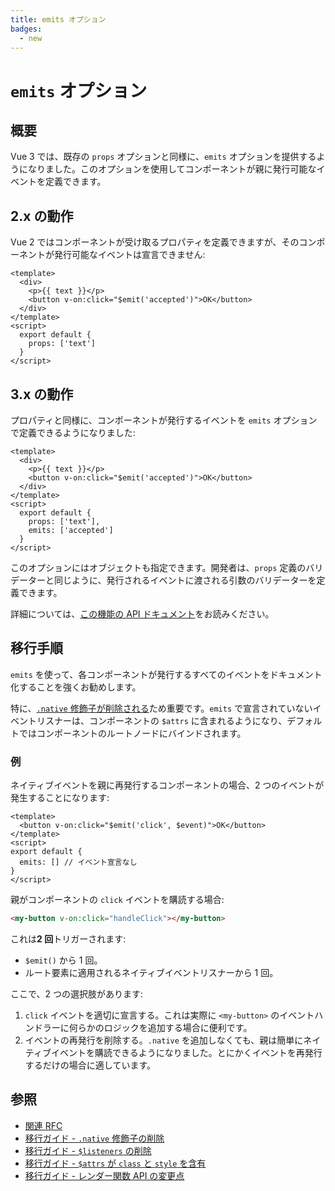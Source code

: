 ```yaml
---
title: emits オプション
badges:
  - new
---
```


# `emits` オプション <MigrationBadges :badges="$frontmatter.badges" />

## 概要

Vue 3 では、既存の `props` オプションと同様に、`emits` オプションを提供するようになりました。このオプションを使用してコンポーネントが親に発行可能なイベントを定義できます。

## 2.x の動作

Vue 2 ではコンポーネントが受け取るプロパティを定義できますが、そのコンポーネントが発行可能なイベントは宣言できません:

```vue
<template>
  <div>
    <p>{{ text }}</p>
    <button v-on:click="$emit('accepted')">OK</button>
  </div>
</template>
<script>
  export default {
    props: ['text']
  }
</script>
```

## 3.x の動作

プロパティと同様に、コンポーネントが発行するイベントを `emits` オプションで定義できるようになりました:

```vue
<template>
  <div>
    <p>{{ text }}</p>
    <button v-on:click="$emit('accepted')">OK</button>
  </div>
</template>
<script>
  export default {
    props: ['text'],
    emits: ['accepted']
  }
</script>
```

このオプションにはオブジェクトも指定できます。開発者は、`props` 定義のバリデーターと同じように、発行されるイベントに渡される引数のバリデーターを定義できます。

詳細については、[この機能の API ドキュメント](https://ja.vuejs.org/api/options-state.html#emits)をお読みください。

## 移行手順

`emits` を使って、各コンポーネントが発行するすべてのイベントをドキュメント化することを強くお勧めします。

特に、[`.native` 修飾子が削除される](./v-on-native-modifier-removed.md)ため重要です。`emits` で宣言されていないイベントリスナーは、コンポーネントの `$attrs` に含まれるようになり、デフォルトではコンポーネントのルートノードにバインドされます。

### 例

ネイティブイベントを親に再発行するコンポーネントの場合、2 つのイベントが発生することになります:

```vue
<template>
  <button v-on:click="$emit('click', $event)">OK</button>
</template>
<script>
export default {
  emits: [] // イベント宣言なし
}
</script>
```

親がコンポーネントの `click` イベントを購読する場合:

```html
<my-button v-on:click="handleClick"></my-button>
```

これは**2 回**トリガーされます:

- `$emit()` から 1 回。
- ルート要素に適用されるネイティブイベントリスナーから 1 回。

ここで、2 つの選択肢があります:

1. `click` イベントを適切に宣言する。これは実際に `<my-button>` のイベントハンドラーに何らかのロジックを追加する場合に便利です。
2. イベントの再発行を削除する。`.native` を追加しなくても、親は簡単にネイティブイベントを購読できるようになりました。とにかくイベントを再発行するだけの場合に適しています。

## 参照

- [関連 RFC](https://github.com/vuejs/rfcs/blob/master/active-rfcs/0030-emits-option.md)
- [移行ガイド - `.native` 修飾子の削除](./v-on-native-modifier-removed.md)
- [移行ガイド - `$listeners` の削除](./listeners-removed.md)
- [移行ガイド - `$attrs` が `class` と `style` を含有](./attrs-includes-class-style.md)
- [移行ガイド - レンダー関数 API の変更点](./render-function-api.md)
